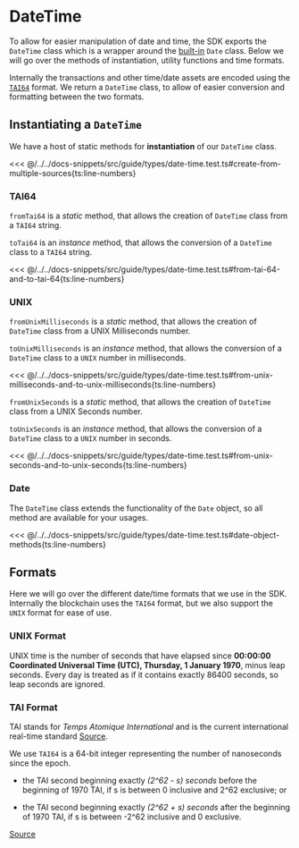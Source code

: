 # DateTime

To allow for easier manipulation of date and time, the SDK exports the `DateTime` class which is a wrapper around the [built-in](https://developer.mozilla.org/en-US/docs/Web/JavaScript/Reference/Global_Objects/Date) `Date` class. Below we will go over the methods of instantiation, utility functions and time formats.

Internally the transactions and other time/date assets are encoded using the [`TAI64`](#tai-format) format. We return a `DateTime` class, to allow of easier conversion and formatting between the two formats.

## Instantiating a `DateTime`

We have a host of static methods for **instantiation** of our `DateTime` class.

<<< @/../../docs-snippets/src/guide/types/date-time.test.ts#create-from-multiple-sources{ts:line-numbers}

### TAI64

`fromTai64` is a _static_ method, that allows the creation of `DateTime` class from a `TAI64` string.

`toTai64` is an _instance_ method, that allows the conversion of a `DateTime` class to a `TAI64` string.

<<< @/../../docs-snippets/src/guide/types/date-time.test.ts#from-tai-64-and-to-tai-64{ts:line-numbers}

### UNIX

`fromUnixMilliseconds` is a _static_ method, that allows the creation of `DateTime` class from a UNIX Milliseconds number.

`toUnixMilliseconds` is an _instance_ method, that allows the conversion of a `DateTime` class to a `UNIX` number in milliseconds.

<<< @/../../docs-snippets/src/guide/types/date-time.test.ts#from-unix-milliseconds-and-to-unix-milliseconds{ts:line-numbers}

`fromUnixSeconds` is a _static_ method, that allows the creation of `DateTime` class from a UNIX Seconds number.

`toUnixSeconds` is an _instance_ method, that allows the conversion of a `DateTime` class to a `UNIX` number in seconds.

<<< @/../../docs-snippets/src/guide/types/date-time.test.ts#from-unix-seconds-and-to-unix-seconds{ts:line-numbers}

### Date

The `DateTime` class extends the functionality of the `Date` object, so all method are available for your usages.

<<< @/../../docs-snippets/src/guide/types/date-time.test.ts#date-object-methods{ts:line-numbers}

## Formats

Here we will go over the different date/time formats that we use in the SDK. Internally the blockchain uses the `TAI64` format, but we also support the `UNIX` format for ease of use.

### UNIX Format

UNIX time is the number of seconds that have elapsed since **00:00:00 Coordinated Universal Time (UTC), Thursday, 1 January 1970**, minus leap seconds. Every day is treated as if it contains exactly 86400 seconds, so leap seconds are ignored.

### TAI Format

TAI stands for _Temps Atomique International_ and is the current international real-time standard [Source](https://cr.yp.to/libtai/tai64.html).

We use `TAI64` is a 64-bit integer representing the number of nanoseconds since the epoch.

- the TAI second beginning exactly _(2^62 - s) seconds_ before the beginning of 1970 TAI, if s is between 0 inclusive and 2^62 exclusive; or

- the TAI second beginning exactly _(2^62 + s) seconds_ after the beginning of 1970 TAI, if s is between -2^62 inclusive and 0 exclusive.

[Source](https://cr.yp.to/libtai/tai64.html)
